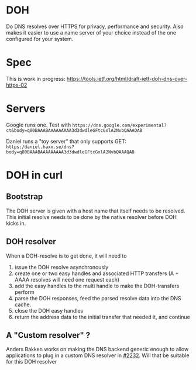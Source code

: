# DOH

Do DNS resolves over HTTPS for privacy, performance and security. Also makes it easier to use a name server of your choice instead of the one configured for your system.

# Spec

This is work in progress: https://tools.ietf.org/html/draft-ietf-doh-dns-over-https-02

# Servers

Google runs one. Test with `https://dns.google.com/experimental?ct&body=q80BAAABAAAAAAAAA3d3dwdleGFtcGxlA2NvbQAAAQAB`

Daniel runs a "toy server" that only supports GET: `https:/daniel.haxx.se/dns?body=q80BAAABAAAAAAAAA3d3dwdleGFtcGxlA2NvbQAAAQAB`

# DOH in curl

## Bootstrap

The DOH server is given with a host name that itself needs to be resolved. This initial resolve needs to be done by the native resolver before DOH kicks in.

## DOH resolver

When a DOH-resolve is to get done, it will need to
1. issue the DOH resolve asynchronously
2. create one or two easy handles and associated HTTP transfers (A + AAAA resolves will need one request each)
3. add the easy handles to the multi handle to make the DOH-transfers perform
4. parse the DOH responses, feed the parsed resolve data into the DNS cache.
5. close the DOH easy handles
5. return the address data to the initial transfer that needed it, and continue 

## A "Custom resolver" ?

Anders Bakken works on making the DNS backend generic enough to allow applications to plug in a custom DNS resolver in [#2232](https://github.com/curl/curl/pull/2232). Will that be suitable for this DOH resolver